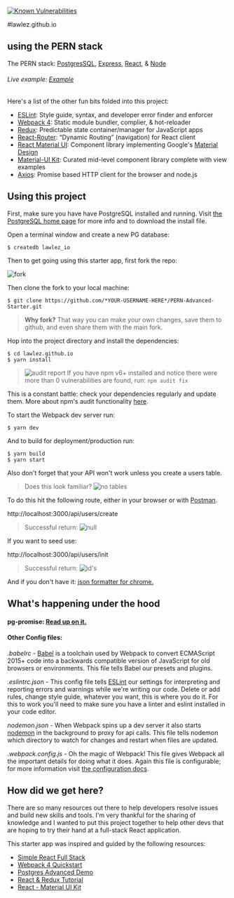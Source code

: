 [![Known Vulnerabilities](https://snyk.io/test/github/tg970/PERN-Advanced-Starter/badge.svg)](https://snyk.io/test/github/tg970/PERN-Advanced-Starter)

#lawlez.github.io

## using the PERN stack
The PERN stack: [PostgresSQL](https://www.postgresql.org/), [Express](https://expressjs.com/), [React](https://reactjs.org/), &amp; [Node](https://nodejs.org/en/)

###### Live example: [Example](https://pern-starter.herokuapp.com/)

Here's a list of the other fun bits folded into this project:
- [ESLint](https://eslint.org/): Style guide, syntax, and developer error finder and enforcer
- [Webpack 4](https://webpack.js.org/): Static module bundler, complier, & hot-reloader
- [Redux](https://redux.js.org/): Predictable state container/manager for JavaScript apps
- [React-Router](https://github.com/ReactTraining/react-router#readme): “Dynamic Routing” (navigation) for React client
- [React Material UI](https://material-ui.com/): Component library implementing Google's [Material Design](https://material.io/)
- [Material-UI Kit](https://www.creative-tim.com/product/material-kit-react): Curated mid-level component library complete with view examples
- [Axios](https://github.com/axios/axios): Promise based HTTP client for the browser and node.js

## Using this project

First, make sure you have have PostgreSQL installed and running. Visit [the PostgreSQL home page](https://www.postgresql.org/) for more info and to download the install file.

Open a terminal window and create a new PG database:

	$ createdb lawlez_io

Then to get going using this starter app, first fork the repo:

![fork](https://raw.githubusercontent.com/tg970/PERN-Advanced-Starter/master/src/assets/img/fork.png)

Then clone the fork to your local machine:

  `$ git clone https://github.com/*YOUR-USERNAME-HERE*/PERN-Advanced-Starter.git`

> **Why fork?** That way you can make your own changes, save them to github, and even share them with the main fork.

Hop into the project directory and install the dependencies:

	$ cd lawlez.github.io
	$ yarn install


> ![audit report](https://raw.githubusercontent.com/tg970/PERN-Advanced-Starter/master/src/assets/img/Audit_2019-04-12.png)
> If you have npm v6+ installed and notice there were more than 0 vulnerabilities are found, run: `npm audit fix`

This is a constant battle: check your dependencies regularly and update them. More about npm's audit functionality [here](https://docs.npmjs.com/getting-started/running-a-security-audit).


To start the Webpack dev server run:

	$ yarn dev

And to build for deployment/production run:

	$ yarn build
	$ yarn start

Also don't forget that your API won't work unless you create a users table.

> Does this look familiar?
> ![no tables](https://raw.githubusercontent.com/tg970/PERN-Advanced-Starter/master/src/assets/img/newdb.png)

To do this hit the following route, either in your browser or with [Postman](https://www.getpostman.com/).

http://localhost:3000/api/users/create  

> Successful return:
> ![null](https://raw.githubusercontent.com/tg970/PERN-Advanced-Starter/master/src/assets/img/null.png)

If you want to seed use:

http://localhost:3000/api/users/init

>  Successful return:
>![id's](https://raw.githubusercontent.com/tg970/PERN-Advanced-Starter/master/src/assets/img/ids.png)

And if you don't have it: [json formatter for chrome.](https://github.com/callumlocke/json-formatter)

## What's happening under the hood

#### pg-promise: [Read up on it.](https://github.com/vitaly-t/pg-promise)

#### Other Config files:
_.babelrc_ - [Babel](https://babeljs.io/) is a toolchain used by Webpack to convert ECMAScript 2015+ code into a backwards compatible version of JavaScript for old browsers or environments. This file tells Babel our presets and plugins.

_.eslintrc.json_ - This config file tells [ESLint](https://eslint.org/) our settings for interpreting and reporting errors and warnings while we're writing our code. Delete or add rules, change style guide, whatever you want, this is where you do it. For this to work you'll need to make sure you have a linter and eslint installed in your code editor.  

_nodemon.json_ - When Webpack spins up a dev server it also starts [nodemon](https://nodemon.io/) in the background to proxy for api calls. This file tells nodemon which directory to watch for changes and restart when files are updated.

_.webpack.config.js_ - Oh the magic of Webpack! This file gives Webpack all the important details for doing what it does. Again this file is configurable; for more information visit [the configuration docs](https://webpack.js.org/configuration/).




## How did we get here?

There are so many resources out there to help developers resolve issues and build new skills and tools. I'm very thankful for the sharing of knowledge and I wanted to put this project together to help other devs that are hoping to try their hand at a full-stack React application.

This starter app was inspired and guided by the following resources:

- [Simple React Full Stack](https://github.com/crsandeep/simple-react-full-stack)
- [Webpack 4 Quickstart](https://github.com/valentinogagliardi/webpack-4-quickstart)
- [Postgres Advanced Demo](https://github.com/vitaly-t/pg-promise-demo)
- [React & Redux Tutorial](https://www.valentinog.com/blog/react-redux-tutorial-beginners/)
- [React - Material UI Kit](https://www.creative-tim.com/product/material-kit-react)
